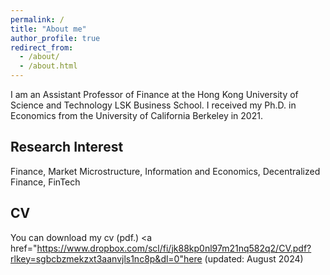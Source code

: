 ```yaml
---
permalink: /
title: "About me"
author_profile: true
redirect_from: 
  - /about/
  - /about.html
---
```


I am an Assistant Professor of Finance at the Hong Kong University of Science and Technology LSK Business School. I received my Ph.D. in Economics from the University of California Berkeley in 2021. 

Research Interest
---
Finance, Market Microstructure, Information and Economics, Decentralized Finance, FinTech

CV
---
You can download my cv (pdf.) <a href="https://www.dropbox.com/scl/fi/jk88kp0nl97m21nq582q2/CV.pdf?rlkey=sgbcbzmekzxt3aanvjls1nc8p&dl=0"here</a> (updated: August 2024)
